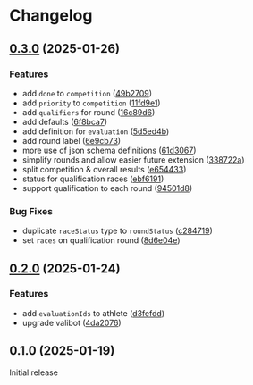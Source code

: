 # Changelog

## [0.3.0](https://github.com/skateresults/import-schema/compare/v0.2.0...v0.3.0) (2025-01-26)


### Features

* add `done` to `competition` ([49b2709](https://github.com/skateresults/import-schema/commit/49b2709f3887854c51fb9ba26fc1e156a5a70128))
* add `priority` to `competition` ([11fd9e1](https://github.com/skateresults/import-schema/commit/11fd9e19841bfab690d7c398405037930e1b9ad8))
* add `qualifiers` for round ([16c89d6](https://github.com/skateresults/import-schema/commit/16c89d6c4f0673ca72a6a8a9f210bf8b94b84669))
* add defaults ([6f8bca7](https://github.com/skateresults/import-schema/commit/6f8bca7fbb771ccc3ec455370b2765a6081900b1))
* add definition for `evaluation` ([5d5ed4b](https://github.com/skateresults/import-schema/commit/5d5ed4b61b37fb2178259affcca8984e57ff8f69))
* add round label ([6e9cb73](https://github.com/skateresults/import-schema/commit/6e9cb73fd5338ba454f20b501d98727589d8c06b))
* more use of json schema definitions ([61d3067](https://github.com/skateresults/import-schema/commit/61d306784f18784982747cafc7a5f6ce7ae9c531))
* simplify rounds and allow easier future extension ([338722a](https://github.com/skateresults/import-schema/commit/338722a4f7b84b2967b01cdaebf488a4bc35f431))
* split competition & overall results ([e654433](https://github.com/skateresults/import-schema/commit/e654433cb39c609833d740a75c6bbd5228642cfe))
* status for qualification races ([ebf6191](https://github.com/skateresults/import-schema/commit/ebf6191a7ed63920b977b9dfe9ae06a07d389bdb))
* support qualification to each round ([94501d8](https://github.com/skateresults/import-schema/commit/94501d8228a8a1050b29a2707d53c496b9554739))


### Bug Fixes

* duplicate `raceStatus` type to `roundStatus` ([c284719](https://github.com/skateresults/import-schema/commit/c284719015519f58779cead14d465edc2d99625e))
* set `races` on qualification round ([8d6e04e](https://github.com/skateresults/import-schema/commit/8d6e04ee5666be2dd1d3fd6a2c417ad4b9858b5c))

## [0.2.0](https://github.com/skateresults/import-schema/compare/v0.1.0...v0.2.0) (2025-01-24)


### Features

* add `evaluationIds` to athlete ([d3fefdd](https://github.com/skateresults/import-schema/commit/d3fefddf6a00a49b3a126d3962d2330c3fe591aa))
* upgrade valibot ([4da2076](https://github.com/skateresults/import-schema/commit/4da20764cec9d8add0475cafc7bde3012f115b0f))

## 0.1.0 (2025-01-19)

Initial release
